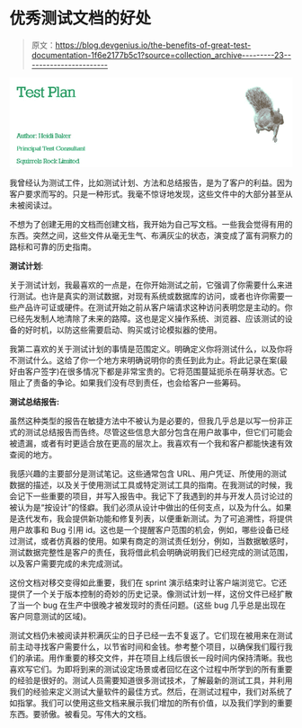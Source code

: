 # 优秀测试文档的好处

> 原文：<https://blog.devgenius.io/the-benefits-of-great-test-documentation-1f6e2177b5c1?source=collection_archive---------23----------------------->

![](img/4d3ade63fcaa8ab82d2a07c3ce933b8f.png)

我曾经认为测试工件，比如测试计划、方法和总结报告，是为了客户的利益。因为客户要求而写的。只是一种形式。我毫不惊讶地发现，这些文件中的大部分甚至从未被阅读过。

不想为了创建无用的文档而创建文档，我开始为自己写文档。一些我会觉得有用的东西。突然之间，这些文件从毫无生气、布满灰尘的状态，演变成了富有洞察力的路标和可靠的历史指南。

**测试计划**:

关于测试计划，我最喜欢的一点是，在你开始测试之前，它强调了你需要什么来进行测试。也许是真实的测试数据，对现有系统或数据库的访问，或者也许你需要一些产品许可证或硬件。在测试开始之前从客户端请求这种访问表明您是主动的。你已经先发制人地清除了未来的路障。这也是定义操作系统、浏览器、应该测试的设备的好时机，以防这些需要启动、购买或讨论模拟器的使用。

我第二喜欢的关于测试计划的事情是范围定义。明确定义你将测试什么，以及你将不测试什么。这给了你一个地方来明确说明你的责任到此为止。将此记录在案(最好由客户签字)在很多情况下都是非常宝贵的。它将范围蔓延扼杀在萌芽状态。它阻止了责备的争论。如果我们没有尽到责任，也会给客户一些筹码。

**测试总结报告:**

虽然这种类型的报告在敏捷方法中不被认为是必要的，但我几乎总是以写一份非正式的测试总结报告而告终。尽管这些信息大部分包含在用户故事中，但它们可能会被遗漏，或者有时更适合放在更高的层次上。我喜欢有一个我和客户都能快速有效查阅的地方。

我感兴趣的主要部分是测试笔记。这些通常包含 URL、用户凭证、所使用的测试数据的描述，以及关于使用测试工具或特定测试工具的指南。在我测试的时候，我会记下一些重要的项目，并写入报告中。我记下了我遇到的并与开发人员讨论过的被认为是“按设计”的怪癖。我们必须从设计中做出的任何支点，以及为什么。如果是迭代发布，我会提供新功能和修复列表，以便重新测试。为了可追溯性，将提供用户故事和 Bug 引用 id。这也是一个提醒客户范围的机会，例如，哪些设备已经过测试，或者仿真器的使用。如果有商定的测试责任划分，例如，当数据敏感时，测试数据完整性是客户的责任，我将借此机会明确说明我们已经完成的测试范围，以及客户需要完成的未完成测试。

这份文档对移交变得如此重要，我们在 sprint 演示结束时让客户端浏览它。它还提供了一个关于版本控制的奇妙的历史记录。像测试计划一样，这份文件已经扩散了当一个 bug 在生产中很晚才被发现时的责任问题。(这些 bug 几乎总是出现在客户同意测试的区域)。

测试文档仍未被阅读并积满灰尘的日子已经一去不复返了。它们现在被用来在测试前主动寻找客户需要什么，以节省时间和金钱。参考整个项目，以确保我们履行我们的承诺。用作重要的移交文件，并在项目上线后很长一段时间内保持清晰。我也喜欢写它们。为即将到来的测试设定场景或者回忆在这个过程中所学到的所有重要的经验是很好的。测试人员需要知道很多测试技术，了解最新的测试工具，并利用我们的经验来定义测试大量软件的最佳方式。然后，在测试过程中，我们对系统了如指掌。我们可以使用这些文档来展示我们增加的所有价值，以及我们学到的重要东西。要骄傲。被看见。写伟大的文档。
